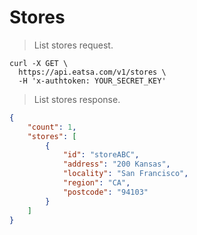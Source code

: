 # Stores
> List stores request.

```shell
curl -X GET \
  https://api.eatsa.com/v1/stores \
  -H 'x-authtoken: YOUR_SECRET_KEY'
```

> List stores response.

```json
{
    "count": 1,
    "stores": [
        {
            "id": "storeABC",
            "address": "200 Kansas",
            "locality": "San Francisco",
            "region": "CA",
            "postcode": "94103"
        }
    ]
}
```

